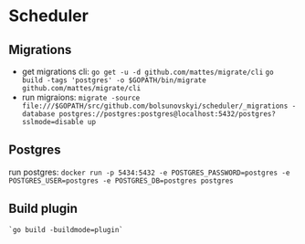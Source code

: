 # Scheduler

## Migrations
- get migrations cli:
    `go get -u -d github.com/mattes/migrate/cli`
    `go build -tags 'postgres' -o $GOPATH/bin/migrate github.com/mattes/migrate/cli`
- run migraions:
    `migrate -source file:///$GOPATH/src/github.com/bolsunovskyi/scheduler/_migrations -database postgres://postgres:postgres@localhost:5432/postgres?sslmode=disable up`

## Postgres
run postgres:
    `docker run -p 5434:5432 -e POSTGRES_PASSWORD=postgres -e POSTGRES_USER=postgres -e POSTGRES_DB=postgres postgres`
    
## Build plugin
    `go build -buildmode=plugin`
